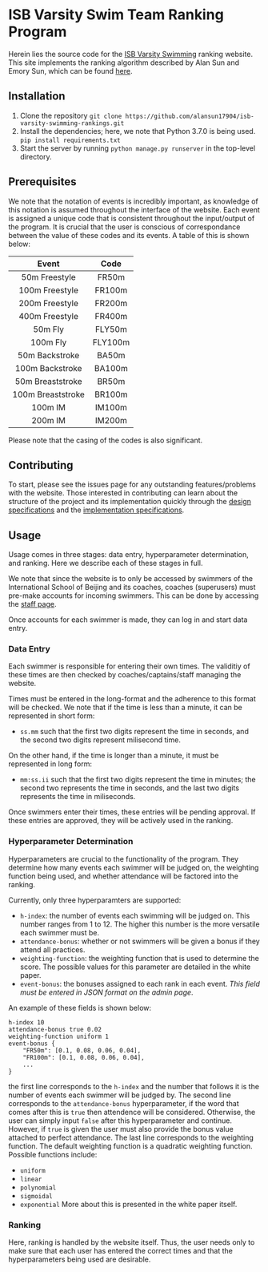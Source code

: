 # ISB Varsity Swim Team Ranking Program 
Herein lies the source code for the [ISB Varsity Swimming](https://isbswim.herokuapp.com/)
ranking website. This site implements the ranking algorithm described by Alan Sun and
Emory Sun, which can be found [here](https://isbswim.herokuapp.com/static/ranker/an-algorithm-for-varsity-swim-team-selection.pdf).
## Installation
1. Clone the repository `git clone https://github.com/alansun17904/isb-varsity-swimming-rankings.git`
2. Install the dependencies; here, we note that Python 3.7.0 is being used. `pip install requirements.txt`
3. Start the server by running `python manage.py runserver` in the top-level directory.

## Prerequisites
We note that the notation of events is incredibly important, as knowledge of this 
notation is assumed throughout the interface of the website. Each event is 
assigned a unique code that is consistent throughout the input/output of the
program. It is crucial that the user is conscious of correspondance between
the value of these codes and its events. A table of this is shown below:

| Event | Code |
|:-----:|:----:|
|50m Freestyle|FR50m|
|100m Freestyle|FR100m|
|200m Freestyle|FR200m|
|400m Freestyle|FR400m|
|50m Fly|FLY50m|
|100m Fly|FLY100m|
|50m Backstroke|BA50m|
|100m Backstroke|BA100m|
|50m Breaststroke|BR50m|
|100m Breaststroke|BR100m|
|100m IM| IM100m|
|200m IM| IM200m|

Please note that the casing of the codes is also significant.

## Contributing
To start, please see the issues page for any outstanding features/problems with the website.
Those interested in contributing can learn about the structure of the project and its implementation
quickly through the [design specifications](https://github.com/alansun17904/isb-varsity-swimming-rankings/blob/main/DESIGN.md)
and the [implementation specifications]().

## Usage
Usage comes in three stages: data entry, hyperparameter determination, and ranking.
Here we describe each of these stages in full. 

We note that since the website is to only be accessed by swimmers of the International
School of Beijing and its coaches, coaches (superusers) must pre-make accounts for incoming 
swimmers. This can be done by accessing the [staff page](https://isbswim.herokuapp.com/admin/).

Once accounts for each swimmer is made, they can log in and start data entry.

### Data Entry
Each swimmer is responsible for entering their own times. The validitiy of these times are then 
checked by coaches/captains/staff managing the website. 

Times must be entered in the long-format and the adherence to this format will be checked. 
We note that if the time is less than a minute, it can be represented in short form:
- `ss.mm`
such that the first two digits represent the time in seconds, and the second two
digits represent milisecond time.

On the other hand, if the time is longer than a minute, it must be represented in 
long form:
- `mm:ss.ii`
such that the first two digits represent the time in minutes; the second two
represents the time in seconds, and the last two digits represents the time in miliseconds.

Once swimmers enter their times, these entries will be pending approval. If these entries are
approved, they will be actively used in the ranking. 

### Hyperparameter Determination
Hyperparameters are crucial to the functionality of the program. They determine how many 
events each swimmer will be judged on, the weighting function being used, and whether
attendance will be factored into the ranking. 

Currently, only three hyperparamters are supported:
- `h-index`: the number of events each swimming will be judged on. This number ranges
from 1 to 12. The higher this number is the more versatile each swimmer must be.
- `attendance-bonus`: whether or not swimmers will be given a bonus if they
attend all practices.
- `weighting-function`: the weighting function that is used to determine the score. 
The possible values for this parameter are detailed in the white paper.
- `event-bonus`: the bonuses assigned to each rank in each event. *This field must be
entered in JSON format on the admin page*.

An example of these fields is shown below:
```
h-index 10
attendance-bonus true 0.02
weighting-function uniform 1
event-bonus {
    "FR50m": [0.1, 0.08, 0.06, 0.04],
    "FR100m": [0.1, 0.08, 0.06, 0.04],
    ...
}
```

the first line corresponds to the `h-index` and the number that follows it is the
number of events each swimmer will be judged by. The second line corresponds to the
`attendance-bonus` hyperparameter, if the word that comes after this is `true` then
attendence will be considered. Otherwise, the user can simply input `false` after this
hyperparameter and continue. However, if `true` is given the user must also provide the
bonus value attached to perfect attendance. The last line corresponds to the weighting
function. The default weighting function is a quadratic weighting function. Possible 
functions include:
- `uniform`
- `linear`
- `polynomial`
- `sigmoidal`
- `exponential`
More about this is presented in the white paper itself.

### Ranking
Here, ranking is handled by the website itself. Thus, the user needs only to make sure that 
each user has entered the correct times and that the hyperparameters being used are desirable. 
